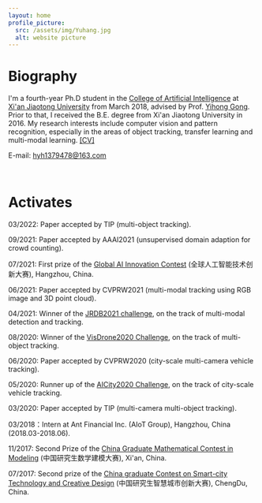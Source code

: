 ```yaml
---
layout: home
profile_picture:
  src: /assets/img/Yuhang.jpg
  alt: website picture
---
```

# **Biography**

I'm a fourth-year Ph.D student in the [College of Artificial Intelligence](http://www.aiar.xjtu.edu.cn/) at [Xi'an Jiaotong University](http://www.xjtu.edu.cn/index.htm) from March 2018, advised by Prof. [Yihong Gong](http://gr.xjtu.edu.cn/web/ygong). Prior to that, I received the B.E. degree from Xi'an Jiaotong University in 2016. My research interests include computer vision and pattern recognition, especially in the areas of object tracking, transfer learning and multi-modal learning. [[CV]](assets/file/CV.pdf)

E-mail: hyh1379478@163.com

<br />

# **Activates**

03/2022: Paper accepted by TIP (multi-object tracking).

09/2021: Paper accepted by AAAI2021 (unsupervised domain adaption for crowd counting).

07/2021: First prize of the [Global AI Innovation Contest](https://gaiic.tianchi.aliyun.com/#J_2489505110) (全球人工智能技术创新大赛), Hangzhou, China.

06/2021: Paper accepted by CVPRW2021 (multi-modal tracking using RGB image and 3D point cloud).

04/2021: Winner of the [JRDB2021 challenge](https://jrdb.erc.monash.edu/workshops/cvpr2021), on the track of multi-modal detection and tracking.

08/2020: Winner of the [VisDrone2020 Challenge](http://aiskyeye.com/visdrone-2020-workshop/), on the track of multi-object tracking. 

06/2020: Paper accepted by CVPRW2020 (city-scale multi-camera vehicle tracking).

05/2020: Runner up of the [AICity2020 Challenge](https://www.aicitychallenge.org/2020-workshop/), on the track of city-scale vehicle tracking.

03/2020: Paper accepted by TIP (multi-camera multi-object tracking).

03/2018：Intern at Ant Financial Inc. (AIoT Group), Hangzhou, China (2018.03-2018.06).

11/2017: Second Prize of the [China Graduate Mathematical Contest in Modeling](https://cpipc.acge.org.cn/) (中国研究生数学建模大赛), Xi'an, China.

07/2017: Second prize of the [China graduate Contest on Smart-city Technology and Creative Design](https://cpipc.acge.org.cn/cw/hp/1) (中国研究生智慧城市创新大赛), ChengDu, China.